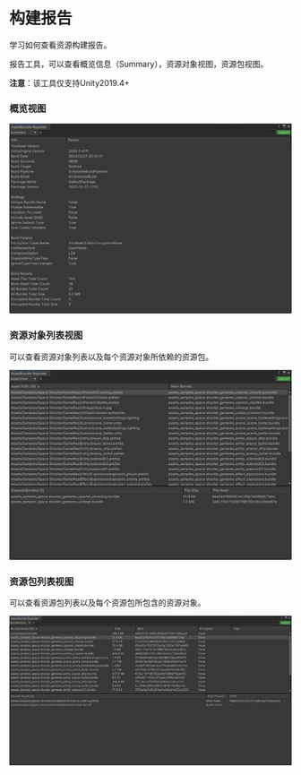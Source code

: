 # 构建报告

学习如何查看资源构建报告。

报告工具，可以查看概览信息（Summary），资源对象视图，资源包视图。

**注意**：该工具仅支持Unity2019.4+

### 概览视图

![image](./Image/AssetReporter-img1.jpg)

### 资源对象列表视图

可以查看资源对象列表以及每个资源对象所依赖的资源包。

![image](./Image/AssetReporter-img2.jpg)

### 资源包列表视图

可以查看资源包列表以及每个资源包所包含的资源对象。

![image](./Image/AssetReporter-img3.jpg)
